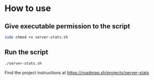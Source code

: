 # How to use

## Give executable permission to the script

```bash
sudo chmod +x server-stats.sh
```

## Run the script

```bash
./server-stats.sh
```

Find the project instructions at https://roadmap.sh/projects/server-stats